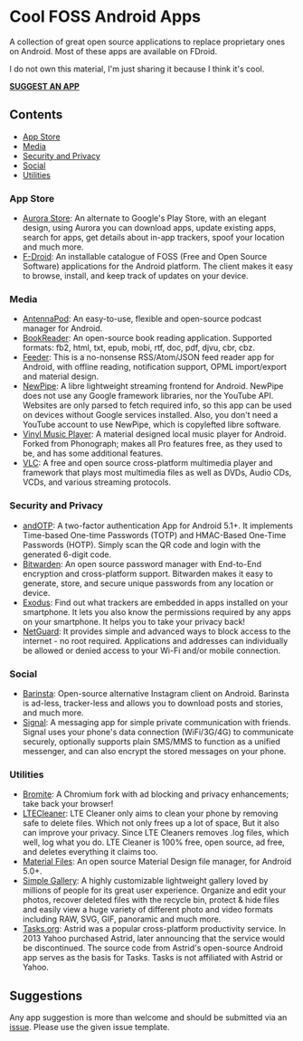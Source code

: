 # Cool FOSS Android Apps
A collection of great open source applications to replace proprietary ones on Android. Most of these apps are available on FDroid.

I do not own this material, I'm just sharing it because I think it's cool.

**[SUGGEST AN APP](#suggestions "SUGGEST AN APP")**

## Contents
- [App Store](#app-store "App Store")
- [Media](#media "Media")
- [Security and Privacy](#security-and-privacy "Security and Privacy")
- [Social](#social "Social")
- [Utilities](#utilities "Utilities")

### App Store
- [Aurora Store](https://gitlab.com/AuroraOSS/AuroraStore "Aurora Store"): An alternate to Google's Play Store, with an elegant design, using Aurora you can download apps, update existing apps, search for apps, get details about in-app trackers, spoof your location and much more.
- [F-Droid](https://f-droid.org/ "F-Droid"): An installable catalogue of FOSS (Free and Open Source Software) applications for the Android platform. The client makes it easy to browse, install, and keep track of updates on your device.

### Media
- [AntennaPod](https://github.com/AntennaPod/AntennaPod "AntennaPod"): An easy-to-use, flexible and open-source podcast manager for Android.
- [BookReader](https://gitlab.com/axet/android-book-reader "BookReader"): An open-source book reading application. Supported formats: fb2, html, txt, epub, mobi, rtf, doc, pdf, djvu, cbr, cbz.
- [Feeder](https://gitlab.com/spacecowboy/Feeder "Feeder"): This is a no-nonsense RSS/Atom/JSON feed reader app for Android, with offline reading, notification support, OPML import/export and material design.
- [NewPipe](https://github.com/TeamNewPipe/NewPipe "NewPipe"): A libre lightweight streaming frontend for Android. NewPipe does not use any Google framework libraries, nor the YouTube API. Websites are only parsed to fetch required info, so this app can be used on devices without Google services installed. Also, you don't need a YouTube account to use NewPipe, which is copylefted libre software.
- [Vinyl Music Player](https://github.com/AdrienPoupa/VinylMusicPlayer "Vinyl Music Player"): A material designed local music player for Android. Forked from Phonograph; makes all Pro features free, as they used to be, and has some additional features.
- [VLC](https://code.videolan.org/videolan/VLC-android "VLC"): A free and open source cross-platform multimedia player and framework that plays most multimedia files as well as DVDs, Audio CDs, VCDs, and various streaming protocols.

### Security and Privacy
- [andOTP](https://github.com/andOTP/andOTP "andOTP"): A two-factor authentication App for Android 5.1+. It implements Time-based One-time Passwords (TOTP) and HMAC-Based One-Time Passwords (HOTP). Simply scan the QR code and login with the generated 6-digit code.
- [Bitwarden](https://github.com/bitwarden/mobile "Bitwarden"): An open source password manager with End-to-End encryption and cross-platform support. Bitwarden makes it easy to generate, store, and secure unique passwords from any location or device.
- [Exodus](https://github.com/Exodus-Privacy/exodus-android-app "Exodus"): Find out what trackers are embedded in apps installed on your smartphone. It lets you also know the permissions required by any apps on your smartphone. It helps you to take your privacy back!
- [NetGuard](https://github.com/M66B/NetGuard "NetGuard"): It provides simple and advanced ways to block access to the internet - no root required. Applications and addresses can individually be allowed or denied access to your Wi-Fi and/or mobile connection.

### Social
- [Barinsta](https://github.com/austinhuang0131/barinsta "Barinsta"): Open-source alternative Instagram client on Android. Barinsta is ad-less, tracker-less and allows you to download posts and stories, and much more.
- [Signal](https://github.com/signalapp/Signal-Android "Signal"): A messaging app for simple private communication with friends. Signal uses your phone's data connection (WiFi/3G/4G) to communicate securely, optionally supports plain SMS/MMS to function as a unified messenger, and can also encrypt the stored messages on your phone.

### Utilities
- [Bromite](https://github.com/bromite/bromite "Bromite"): A Chromium fork with ad blocking and privacy enhancements; take back your browser!
- [LTECleaner](https://github.com/TheRedSpy15/LTECleanerFOSS "LTECleaner"): LTE Cleaner only aims to clean your phone by removing safe to delete files. Which not only frees up a lot of space, But it also can improve your privacy. Since LTE Cleaners removes .log files, which well, log what you do. LTE Cleaner is 100% free, open source, ad free, and deletes everything it claims too.
- [Material Files](https://github.com/zhanghai/MaterialFiles "Material Files"): An open source Material Design file manager, for Android 5.0+.
- [Simple Gallery](https://github.com/SimpleMobileTools/Simple-Gallery "Simple Gallery"): A highly customizable lightweight gallery loved by millions of people for its great user experience. Organize and edit your photos, recover deleted files with the recycle bin, protect & hide files and easily view a huge variety of different photo and video formats including RAW, SVG, GIF, panoramic and much more.
- [Tasks.org](https://github.com/tasks/tasks "Tasks.org"): Astrid was a popular cross-platform productivity service. In 2013 Yahoo purchased Astrid, later announcing that the service would be discontinued. The source code from Astrid's open-source Android app serves as the basis for Tasks. Tasks is not affiliated with Astrid or Yahoo.

## Suggestions

Any app suggestion is more than welcome and should be submitted via an [issue](https://github.com/albertomosconi/foss-apps/issues "issue"). Please use the given issue template.
